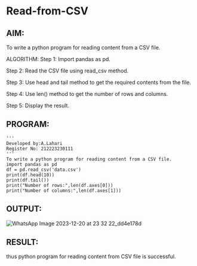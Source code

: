 # Read-from-CSV

## AIM:
To write a python program for reading content from a CSV file.

ALGORITHM:
Step 1:
Import pandas as pd.

Step 2:
Read the CSV file using read_csv method.

Step 3:
Use head and tail method to get the required contents from the file.

Step 4:
Use len() method to get the number of rows and columns.

Step 5:
Display the result.

## PROGRAM:
```
'''
Developed by:A.Lahari
Register No: 212223230111
'''
To write a python program for reading content from a CSV file.
import pandas as pd
df = pd.read_csv('data.csv')
print(df.head(10))
print(df.tail())
print("Number of rows:",len(df.axes[0]))
print("Number of columns:",len(df.axes[1]))
```

## OUTPUT:
![WhatsApp Image 2023-12-20 at 23 32 22_dd4e178d](https://github.com/KUSHALI104/Read-from-CSV/assets/150231135/bff7b721-3110-4bc2-94ea-44563e45a8c3)


## RESULT:
thus python program for reading content from CSV file is successful.
